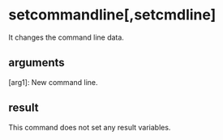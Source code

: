 
# setcommandline[,setcmdline]

It changes the command line data.     

## arguments

[arg1]: New command line. 

## result 
This command does not set any result variables.
